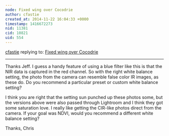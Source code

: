 ```yaml
---
node: Fixed wing over Cocodrie
author: cfastie
created_at: 2014-11-22 16:04:33 +0000
timestamp: 1416672273
nid: 11381
cid: 10821
uid: 554
---
```




[cfastie](../profile/cfastie) replying to: [Fixed wing over Cocodrie](../notes/cfastie/11-21-2014/fixed-wing-over-cocodrie)

----
Thanks Jeff. I guess a handy feature of using a blue filter like this is that the NIR data is captured in the red channel. So with the right white balance setting, the photo from the camera can resemble false color IR images, as these do. Do you recommend a particular preset or custom white balance setting? 

I think you are right that the setting sun punched up these photos some, but the versions above were also passed through Lightroom and I think they got some saturation love. I really like getting the CIR-like photos direct from the camera. If your goal was NDVI, would you recommend a different white balance setting?

Thanks,
Chris